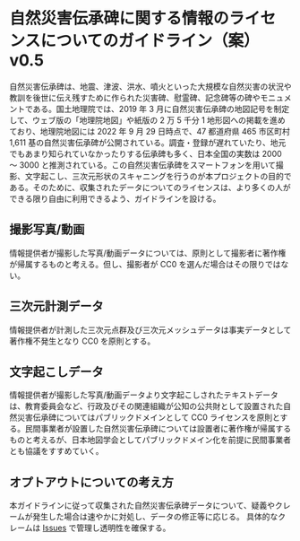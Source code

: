 # 自然災害伝承碑に関する情報のライセンスについてのガイドライン（案） v0.5

自然災害伝承碑は、地震、津波、洪水、噴火といった大規模な自然災害の状況や教訓を後世に伝え残すために作られた災害碑、慰霊碑、記念碑等の碑やモニュメントである。国土地理院では、2019 年 3 月に自然災害伝承碑の地図記号を制定して、ウェブ版の「地理院地図」や紙版の 2 万 5 千分 1 地形図への掲載を進めており、地理院地図には 2022 年 9 月 29 日時点で、47 都道府県 465 市区町村 1,611 基の自然災害伝承碑が公開されている。調査・登録が遅れていたり、地元でもあまり知られていなかったりする伝承碑も多く、日本全国の実数は 2000 ～ 3000 と推測されている。この自然災害伝承碑をスマートフォンを用いて撮影、文字起こし、三次元形状のスキャニングを行うのが本プロジェクトの目的である。そのために、収集されたデータについてのライセンスは、より多くの人ができる限り自由に利用できるよう、ガイドラインを設ける。

## 撮影写真/動画

情報提供者が撮影した写真/動画データについては、原則として撮影者に著作権が帰属するものと考える。但し、撮影者が CC0 を選んだ場合はその限りではない。

## 三次元計測データ

情報提供者が計測した三次元点群及び三次元メッシュデータは事実データとして著作権不発生となり CC0 を原則とする。

## 文字起こしデータ

情報提供者が撮影した写真/動画データより文字起こしされたテキストデータは、教育委員会など、行政及びその関連組織が公知の公共財として設置された自然災害伝承碑についてはパブリックドメインとして CC0 ライセンスを原則とする。民間事業者が設置した自然災害伝承碑については設置者に著作権が帰属するものと考えるが、日本地図学会としてパブリックドメイン化を前提に民間事業者とも協議をすすめていく。

## オプトアウトについての考え方

本ガイドラインに従って収集された自然災害伝承碑データについて、疑義やクレームが発生した場合は速やかに対処し、データの修正等に応じる。
具体的なクレームは [Issues](https://github.com/japancartographersassociation/denshouhi/issues) で管理し透明性を確保する。
